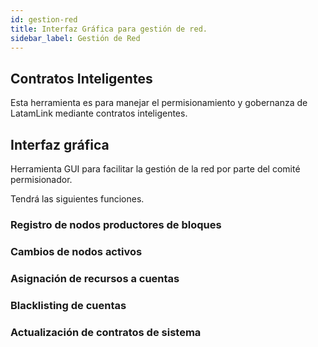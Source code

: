 ```yaml
---
id: gestion-red
title: Interfaz Gráfica para gestión de red.
sidebar_label: Gestión de Red
---
```

## Contratos Inteligentes
Esta herramienta es para manejar el permisionamiento y gobernanza de LatamLink mediante contratos inteligentes.


## Interfaz gráfica 
Herramienta GUI para facilitar la gestión de la red por parte del comité permisionador. 

Tendrá las siguientes funciones.

### Registro de nodos productores de bloques

### Cambios de nodos activos

### Asignación de recursos a cuentas

### Blacklisting de cuentas

### Actualización de contratos de sistema



